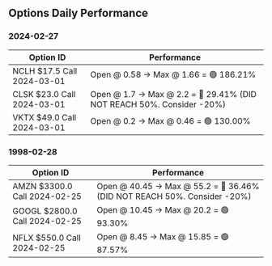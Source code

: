 ## Options Daily Performance
  
### 2024-02-27

| Option ID | Performance |
| --- | --- |
| NCLH $17.5 Call 2024-03-01 | Open @ 0.58 -> Max @ 1.66 = 🟢 186.21% |
| CLSK $23.0 Call 2024-03-01 | Open @ 1.7 -> Max @ 2.2 = 🔴 29.41% (DID NOT REACH 50%. Consider -20%) |
| VKTX $49.0 Call 2024-03-01 | Open @ 0.2 -> Max @ 0.46 = 🟢 130.00% |

### 1998-02-28

| Option ID | Performance |
| --- | --- |
| AMZN $3300.0 Call 2024-02-25 | Open @ 40.45 -> Max @ 55.2 = 🔴 36.46% (DID NOT REACH 50%. Consider -20%) |
| GOOGL $2800.0 Call 2024-02-25 | Open @ 10.45 -> Max @ 20.2 = 🟢 93.30% |
| NFLX $550.0 Call 2024-02-25 | Open @ 8.45 -> Max @ 15.85 = 🟢 87.57% |


